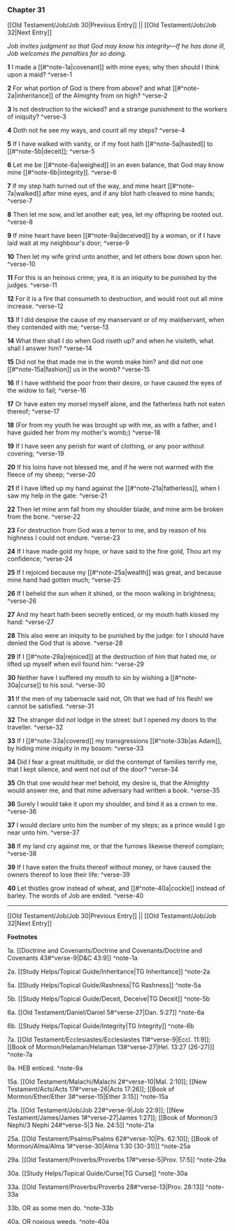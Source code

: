 ### Chapter 31

[[Old Testament/Job/Job 30|Previous Entry]]  ||  [[Old Testament/Job/Job 32|Next Entry]]

*Job invites judgment so that God may know his integrity—If he has done ill, Job welcomes the penalties for so doing.*

**1**  I made a [[#^note-1a|covenant]] with mine eyes; why then should I think upon a maid? ^verse-1

**2**  For what portion of God is there from above? and what [[#^note-2a|inheritance]] of the Almighty from on high? ^verse-2

**3**  Is not destruction to the wicked? and a strange punishment to the workers of iniquity? ^verse-3

**4**  Doth not he see my ways, and count all my steps? ^verse-4

**5**  If I have walked with vanity, or if my foot hath [[#^note-5a|hasted]] to [[#^note-5b|deceit]]; ^verse-5

**6**  Let me be [[#^note-6a|weighed]] in an even balance, that God may know mine [[#^note-6b|integrity]]. ^verse-6

**7**  If my step hath turned out of the way, and mine heart [[#^note-7a|walked]] after mine eyes, and if any blot hath cleaved to mine hands; ^verse-7

**8**  Then let me sow, and let another eat; yea, let my offspring be rooted out. ^verse-8

**9**  If mine heart have been [[#^note-9a|deceived]] by a woman, or if I have laid wait at my neighbour's door; ^verse-9

**10**  Then let my wife grind unto another, and let others bow down upon her. ^verse-10

**11**  For this is an heinous crime; yea, it is an iniquity to be punished by the judges. ^verse-11

**12**  For it is a fire that consumeth to destruction, and would root out all mine increase. ^verse-12

**13**  If I did despise the cause of my manservant or of my maidservant, when they contended with me; ^verse-13

**14**  What then shall I do when God riseth up? and when he visiteth, what shall I answer him? ^verse-14

**15**  Did not he that made me in the womb make him? and did not one [[#^note-15a|fashion]] us in the womb? ^verse-15

**16**  If I have withheld the poor from their desire, or have caused the eyes of the widow to fail; ^verse-16

**17**  Or have eaten my morsel myself alone, and the fatherless hath not eaten thereof; ^verse-17

**18**  (For from my youth he was brought up with me, as with a father, and I have guided her from my mother's womb;) ^verse-18

**19**  If I have seen any perish for want of clothing, or any poor without covering; ^verse-19

**20**  If his loins have not blessed me, and if he were not warmed with the fleece of my sheep; ^verse-20

**21**  If I have lifted up my hand against the [[#^note-21a|fatherless]], when I saw my help in the gate: ^verse-21

**22**  Then let mine arm fall from my shoulder blade, and mine arm be broken from the bone. ^verse-22

**23**  For destruction from God was a terror to me, and by reason of his highness I could not endure. ^verse-23

**24**  If I have made gold my hope, or have said to the fine gold, Thou art my confidence; ^verse-24

**25**  If I rejoiced because my [[#^note-25a|wealth]] was great, and because mine hand had gotten much; ^verse-25

**26**  If I beheld the sun when it shined, or the moon walking in brightness; ^verse-26

**27**  And my heart hath been secretly enticed, or my mouth hath kissed my hand: ^verse-27

**28**  This also were an iniquity to be punished by the judge: for I should have denied the God that is above. ^verse-28

**29**  If I [[#^note-29a|rejoiced]] at the destruction of him that hated me, or lifted up myself when evil found him: ^verse-29

**30**  Neither have I suffered my mouth to sin by wishing a [[#^note-30a|curse]] to his soul. ^verse-30

**31**  If the men of my tabernacle said not, Oh that we had of his flesh! we cannot be satisfied. ^verse-31

**32**  The stranger did not lodge in the street: but I opened my doors to the traveller. ^verse-32

**33**  If I [[#^note-33a|covered]] my transgressions [[#^note-33b|as Adam]], by hiding mine iniquity in my bosom: ^verse-33

**34**  Did I fear a great multitude, or did the contempt of families terrify me, that I kept silence, and went not out of the door? ^verse-34

**35**  Oh that one would hear me! behold, my desire is, that the Almighty would answer me, and that mine adversary had written a book. ^verse-35

**36**  Surely I would take it upon my shoulder, and bind it as a crown to me. ^verse-36

**37**  I would declare unto him the number of my steps; as a prince would I go near unto him. ^verse-37

**38**  If my land cry against me, or that the furrows likewise thereof complain; ^verse-38

**39**  If I have eaten the fruits thereof without money, or have caused the owners thereof to lose their life: ^verse-39

**40**  Let thistles grow instead of wheat, and [[#^note-40a|cockle]] instead of barley. The words of Job are ended. ^verse-40


---
[[Old Testament/Job/Job 30|Previous Entry]]  ||  [[Old Testament/Job/Job 32|Next Entry]]


**Footnotes**


1a. [[Doctrine and Covenants/Doctrine and Covenants/Doctrine and Covenants 43#^verse-9|D&C 43:9]] ^note-1a

2a. [[Study Helps/Topical Guide/Inheritance|TG Inheritance]] ^note-2a

5a. [[Study Helps/Topical Guide/Rashness|TG Rashness]] ^note-5a

5b. [[Study Helps/Topical Guide/Deceit, Deceive|TG Deceit]] ^note-5b

6a. [[Old Testament/Daniel/Daniel 5#^verse-27|Dan. 5:27]] ^note-6a

6b. [[Study Helps/Topical Guide/Integrity|TG Integrity]] ^note-6b

7a. [[Old Testament/Ecclesiastes/Ecclesiastes 11#^verse-9|Eccl. 11:9]]; [[Book of Mormon/Helaman/Helaman 13#^verse-27|Hel. 13:27 (26-27)]] ^note-7a

9a. HEB enticed. ^note-9a

15a. [[Old Testament/Malachi/Malachi 2#^verse-10|Mal. 2:10]]; [[New Testament/Acts/Acts 17#^verse-26|Acts 17:26]]; [[Book of Mormon/Ether/Ether 3#^verse-15|Ether 3:15]] ^note-15a

21a. [[Old Testament/Job/Job 22#^verse-9|Job 22:9]]; [[New Testament/James/James 1#^verse-27|James 1:27]]; [[Book of Mormon/3 Nephi/3 Nephi 24#^verse-5|3 Ne. 24:5]] ^note-21a

25a. [[Old Testament/Psalms/Psalms 62#^verse-10|Ps. 62:10]]; [[Book of Mormon/Alma/Alma 1#^verse-30|Alma 1:30 (30-31)]] ^note-25a

29a. [[Old Testament/Proverbs/Proverbs 17#^verse-5|Prov. 17:5]] ^note-29a

30a. [[Study Helps/Topical Guide/Curse|TG Curse]] ^note-30a

33a. [[Old Testament/Proverbs/Proverbs 28#^verse-13|Prov. 28:13]] ^note-33a

33b. OR as some men do. ^note-33b

40a. OR noxious weeds. ^note-40a